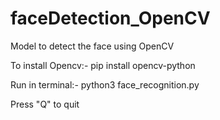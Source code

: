 # faceDetection_OpenCV
Model to detect the face using OpenCV

To install Opencv:-
pip install opencv-python

Run in terminal:-
python3 face_recognition.py

Press "Q" to quit
